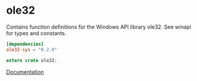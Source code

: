 # ole32 #
Contains function definitions for the Windows API library ole32. See winapi for types and constants.

```toml
[dependencies]
ole32-sys = "0.2.0"
```

```rust
extern crate ole32;
```

[Documentation](https://retep998.github.io/doc/winapi/ole32/)
